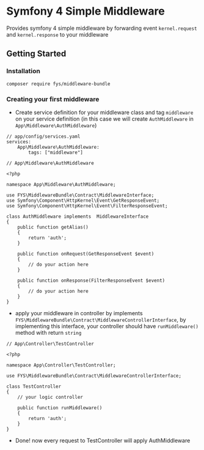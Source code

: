 # Symfony 4 Simple Middleware #
Provides symfony 4 simple middleware by forwarding event ```kernel.request``` and ```kernel.response``` to your middleware
## Getting Started ##
### Installation ###
```composer require fys/middleware-bundle```
### Creating your first middleware ###
- Create service definition for your middleware class and tag ```middleware``` on your service definition (in this case we will create ```AuthMiddleware``` in ```App\Middleware\AuthMiddleware```)
```
// app/config/services.yaml
services:
    App\Middleware\AuthMiddleware:
        tags: ["middleware"]
```

```
// App\Middleware\AuthMiddleware

<?php

namespace App\Middleware\AuthMiddleware;

use FYS\MiddlewareBundle\Contract\MiddlewareInterface;
use Symfony\Component\HttpKernel\Event\GetResponseEvent;
use Symfony\Component\HttpKernel\Event\FilterResponseEvent;

class AuthMiddleware implements  MiddlewareInterface
{
    public function getAlias()
    {
        return 'auth';
    }
    
    public function onRequest(GetResponseEvent $event)
    {
        // do your action here
    }
    
    public function onResponse(FilterResponseEvent $event)
    {
        // do your action here
    }
}
```
- apply your middleware in controller by implements ```FYS\MiddlewareBundle\Contract\MiddlewareControllerInterface```, by implementing this interface, your controller should have ```runMiddleware()``` method with return ```string```
```
// App\Controller\TestController

<?php

namespace App\Controller\TestController;

use FYS\MiddlewareBundle\Contract\MiddlewareControllerInterface;

class TestController
{
    // your logic controller
    
    public function runMiddleware()
    {
        return 'auth';
    }
}
```

- Done! now every request to TestController will apply AuthMiddleware
